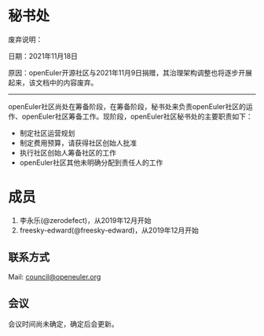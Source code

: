 # 秘书处

废弃说明：

日期：2021年11月18日

原因：openEuler开源社区与2021年11月9日捐赠，其治理架构调整也将逐步开展起来，该文档中的内容废弃。

---

openEuler社区尚处在筹备阶段，在筹备阶段，秘书处来负责openEuler社区的运作、openEuler社区筹备工作。现阶段，openEuler社区秘书处的主要职责如下：

- 制定社区运营规划
- 制定费用预算，请获得社区创始人批准
- 执行社区创始人筹备社区的工作
- openEuler社区其他未明确分配到责任人的工作

# 成员

1. 李永乐(@zerodefect)，从2019年12月开始
2. freesky-edward(@freesky-edward)，从2019年12月开始



## 联系方式

Mail: council@openeuler.org

## 会议

会议时间尚未确定，确定后会更新。
  

